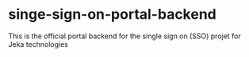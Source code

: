 # singe-sign-on-portal-backend

This is the official portal backend for the single sign on (SSO) projet for Jeka technologies
